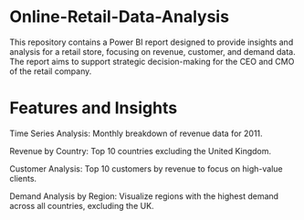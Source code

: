 # Online-Retail-Data-Analysis
This repository contains a Power BI report designed to provide insights and analysis for a retail store, focusing on revenue, customer, and demand data. The report aims to support strategic decision-making for the CEO and CMO of the retail company.

# Features and Insights
<p>Time Series Analysis: Monthly breakdown of revenue data for 2011.</p>
<p>Revenue by Country: Top 10 countries excluding the United Kingdom.</p>
<p>Customer Analysis: Top 10 customers by revenue to focus on high-value clients.</p>
<p>Demand Analysis by Region: Visualize regions with the highest demand across all countries, excluding the UK.</p>
